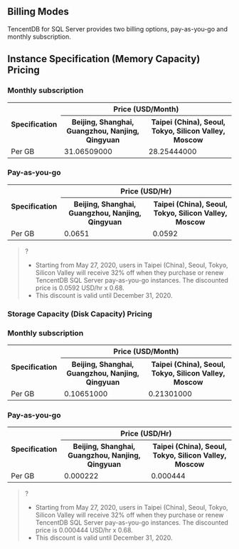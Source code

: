 ## Billing Modes
TencentDB for SQL Server provides two billing options, pay-as-you-go and monthly subscription.

## Instance Specification (Memory Capacity) Pricing
### Monthly subscription

<table>
<tr>
<th rowspan = "2" >Specification</th>
<th colspan = "4" style="text-align:center">Price (USD/Month)</th>
</tr>
<tr>
<th>Beijing, Shanghai, Guangzhou, Nanjing, Qingyuan</th>
<th>Taipei (China), Seoul, Tokyo, Silicon Valley, Moscow</th>
</tr>
<tr>
<td>Per GB</td>
<td>31.06509000</td>
<td>28.25444000</td>
</tr>
</tbody></table>


### Pay-as-you-go
<table>
<tr>
<th rowspan = "2" >Specification</th>
<th colspan = "3" style="text-align:center">Price (USD/Hr)</th>
</tr>
<tr>
<th>Beijing, Shanghai, Guangzhou, Nanjing, Qingyuan</th>
<th>Taipei (China), Seoul, Tokyo, Silicon Valley, Moscow</th>
</tr>
<tr>
<td>Per GB</td>
<td>0.0651</td>
<td>0.0592</td>
</tr>
</tbody></table>

>?
>- Starting from May 27, 2020, users in Taipei (China), Seoul, Tokyo, Silicon Valley will receive 32% off when they purchase or renew TencentDB SQL Server pay-as-you-go instances. The discounted price is 0.0592 USD/hr x 0.68.
>- This discount is valid until December 31, 2020.
>

### Storage Capacity (Disk Capacity) Pricing
### Monthly subscription
<table>
<tr>
<th rowspan = "2" >Specification</th>
<th colspan = "4" style="text-align:center">Price (USD/Month)</th>
</tr>
<tr>
<th>Beijing, Shanghai, Guangzhou, Nanjing, Qingyuan</th>
<th>Taipei (China), Seoul, Tokyo, Silicon Valley, Moscow</th>
</tr>
<tr>
<td>Per GB</td>
<td>0.10651000</td>
<td>0.21301000</td>
</tr>
</tbody></table>

### Pay-as-you-go
<table>
<tr>
<th rowspan = "2" >Specification</th>
<th colspan = "3" style="text-align:center">Price (USD/Hr)</th>
</tr>
<tr>
<th>Beijing, Shanghai, Guangzhou, Nanjing, Qingyuan</th>
<th>Taipei (China), Seoul, Tokyo, Silicon Valley, Moscow</th>
</tr>
<tr>
<td>Per GB</td>
<td>0.000222</td>
<td>0.000444
</td>
</tr>
</tbody></table>

>?
>- Starting from May 27, 2020, users in Taipei (China), Seoul, Tokyo, Silicon Valley will receive 32% off when they purchase or renew TencentDB SQL Server pay-as-you-go instances. The discounted price is 0.000444 USD/hr x 0.68.
>- This discount is valid until December 31, 2020.
>

